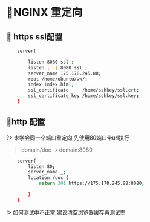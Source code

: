 # :fu:NGINX 重定向

## :rocket: https ssl配置
```sh
	server{

		listen 8080 ssl ;
		listen [::]:8080 ssl ;
		server_name 175.178.245.88;
		root /home/ubuntu/wk/;
		index index.html;
		ssl_certificate		/home/sshkey/ssl.crt;
		ssl_certificate_key /home/sshkey/ssl.key;
	}
```

## :rainbow:http 配置

?> 未学会同一个端口重定向,先使用80端口带url执行

> domain/doc -> domain:8080

```bash
	server{
		listen 80;
		server_name _;
		location /doc {
			return 301 https://175.178.245.88:8080;

		}
	}
```

!> 如何测试中不正常,建议清空浏览器缓存再测试!!!
